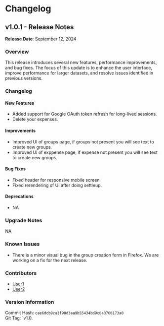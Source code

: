 # Changelog

## v1.0.1 - Release Notes

**Release Date**: September 12, 2024

### Overview
This release introduces several new features, performance improvements, and bug fixes. The focus of this update is to enhance the user interface, improve performance for larger datasets, and resolve issues identified in previous versions.

### Changelog

#### New Features
- Added support for Google OAuth token refresh for long-lived sessions.
- Delete your expenses.

#### Improvements
- Improved UI of groups page, if groups not present you will see text to create new groups.
- Improved UI of exppense page, if expense not present you will see text to create new groups.


#### Bug Fixes
- Fixed header for responsive mobile screen
- Fixed rerendering of UI after doing settleup.


#### Deprecations
- NA

### Upgrade Notes
NA

### Known Issues
- There is a minor visual bug in the group creation form in Firefox. We are working on a fix for the next release.

### Contributors
- [User1](https://github.com/Bhaarat-khatri)
- [User2](https://github.com/SharadK10)

### Version Information
Commit Hash: `cae6dcb9ca3f98d3aa9b55434bd9c6a3760173a0`  
Git Tag: `v1.0.
